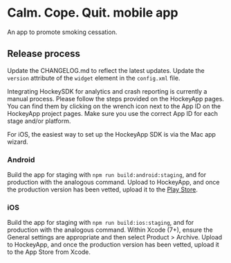 # Calm. Cope. Quit. mobile app

An app to promote smoking cessation.

## Release process

Update the CHANGELOG.md to reflect the latest updates. Update the `version`
attribute of the `widget` element in the `config.xml` file.

Integrating HockeySDK for analytics and crash reporting is currently a manual
process. Please follow the steps provided on the HockeyApp pages. You can find
them by clicking on the wrench icon next to the App ID on the HockeyApp project
pages. Make sure you use the correct App ID for each stage and/or platform.

For iOS, the easiest way to set up the HockeyApp SDK is via the Mac app wizard.

### Android

Build the app for staging with `npm run build:android:staging`, and for
production with the analogous command. Upload to HockeyApp, and once the
production version has been vetted, upload it to the
[Play Store](https://play.google.com/apps/publish/).

### iOS

Build the app for staging with `npm run build:ios:staging`, and for production
with the analogous command. Within Xcode (7+), ensure the General settings are
appropriate and then select Product > Archive. Upload to HockeyApp, and once
the production version has been vetted, upload it to the App Store from Xcode.
